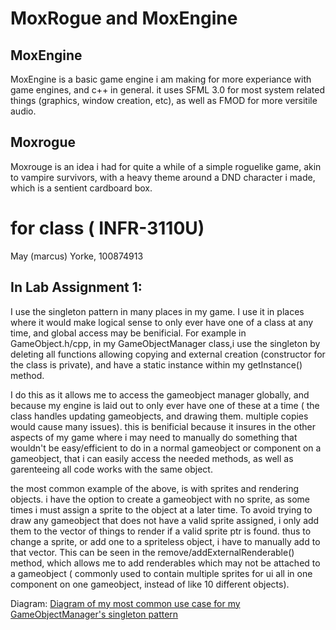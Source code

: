 # MoxRogue and MoxEngine
## MoxEngine
MoxEngine is a basic game engine i am making for more experiance with game engines, and c++ in general. it uses SFML 3.0 for most system related things (graphics, window creation, etc), as well as FMOD for more versitile audio.

## Moxrogue
Moxrouge is an idea i had for quite a while of a simple roguelike game, akin to vampire survivors, with a heavy theme around a DND character i made, which is a sentient cardboard box.


# for class ( INFR-3110U)

May (marcus) Yorke, 100874913

## In Lab Assignment 1:
I use the singleton pattern in many places in my game. I use it in places where it would make logical sense to only ever have one of a class at any time, and global access may be benificial.
For example in GameObject.h/cpp, in my GameObjectManager class,i use the singleton by deleting all functions allowing copying and external creation (constructor for the class is private), and have a static instance within my getInstance() method.

I do this as it allows me to access the gameobject manager globally, and because my engine is laid out to only ever have one of these at a time ( the class handles updating gameobjects, and drawing them. multiple copies would cause many issues). 
this is benificial because it insures in the other aspects of my game where i may need to manually do something that wouldn't be easy/efficient to do in a normal gameobject or component on a gameobject, 
that i can easily access the needed methods, as well as garenteeing all code works with the same object. 

the most common example of the above, is with sprites and rendering objects. i have the option to create a gameobject with no sprite, as some times i must assign a sprite to the object at a later time.
To avoid trying to draw any gameobject that does not have a valid sprite assigned, i only add them to the vector of things to render if a valid sprite ptr is found. thus to change a sprite, or add one to a spriteless object, i have to manually add to that vector.
This can be seen in the remove/addExternalRenderable() method, which allows me to add renderables which may not be attached to a gameobject ( commonly used to contain multiple sprites for ui all in one component on one gameobject, instead of like 10 different objects). 

Diagram:
[Diagram of my most common use case for my GameObjectManager's singleton pattern](Diagrams/ILA1_Diagram.png)